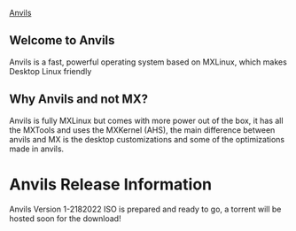 [Anvils](https://github.com/iamshivayep/AnvilsProject/blob/gh-pages/LOGO.png)

## Welcome to Anvils
Anvils is a fast, powerful operating system based on MXLinux, which makes Desktop Linux friendly 

## Why Anvils and not MX?
Anvils is fully MXLinux but comes with more power out of the box, it has all the MXTools and uses the MXKernel (AHS), the main difference between anvils and MX is the desktop customizations and some of the optimizations made in anvils.

# Anvils Release Information
Anvils Version 1-2182022 ISO is prepared and ready to go, a torrent will be hosted soon for the download!

